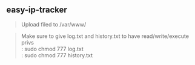 ## easy-ip-tracker

> Upload filed to /var/www/    

> Make sure to give log.txt and history.txt to have read/write/execute privs    
> : sudo chmod 777 log.txt    
> : sudo chmod 777 history.txt    
